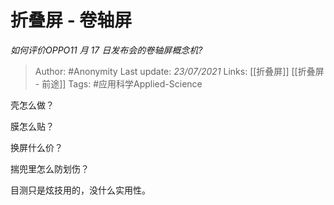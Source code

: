 # 折叠屏 - 卷轴屏
*如何评价OPPO11 月 17 日发布会的卷轴屏概念机?*

> Author: #Anonymity
Last update: *23/07/2021* 
Links: [[折叠屏]] [[折叠屏 - 前途]]
Tags: #应用科学Applied-Science 

 
壳怎么做？

膜怎么贴？

换屏什么价？

揣兜里怎么防划伤？

目测只是炫技用的，没什么实用性。



